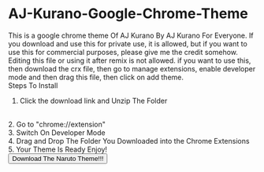 # AJ-Kurano-Google-Chrome-Theme 
This is a google chrome theme Of AJ Kurano By AJ Kurano For Everyone. If you download and use this for private use, it is allowed, but if you want to use this for commercial
purposes, please give me the credit somehow. Editing this file or using it after remix is not allowed. if you want to use this, then download the crx file, then go to manage extensions, enable developer mode and then drag this file, then click on add theme.
<br>
Steps To Install
<br>
1. Click the download link and Unzip The Folder
<br>
2. Go to "chrome://extension"
<br>
3. Switch On Developer Mode 
<br>
4. Drag and Drop The Folder You Downloaded into the Chrome Extensions
<br>
5. Your Theme Is Ready Enjoy!
<br>
<a href="AJ Kurano Google Chrome Theme.zip" download>
    <button> Download The Naruto Theme!!! </button>
